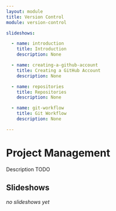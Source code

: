 ```yaml
---
layout: module
title: Version Control
module: version-control

slideshows:

  - name: introduction
    title: Introduction
    description: None

  - name: creating-a-github-account
    title: Creating a GitHub Account
    description: None

  - name: repositories
    title: Repositories
    description: None

  - name: git-workflow
    title: Git Workflow
    description: None

---
```


# Project Management

Description TODO

## Slideshows

_no slideshows yet_
